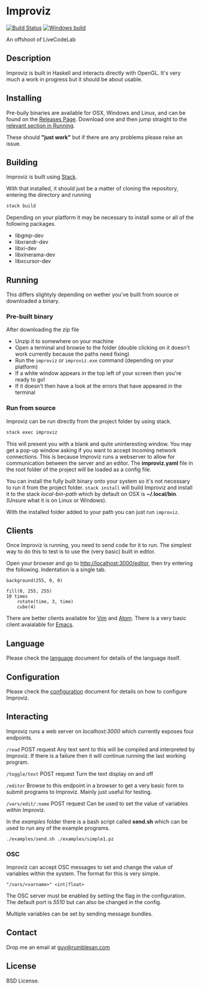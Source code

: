 # Improviz

[![Build Status](https://travis-ci.org/rumblesan/improviz.svg?branch=master)](https://travis-ci.org/rumblesan/improviz)
[![Windows build](https://ci.appveyor.com/api/projects/status/sv8a7mosacfsng2l?svg=true)](https://ci.appveyor.com/project/rumblesan/improviz)

An offshoot of LiveCodeLab


## Description

Improviz is built in Haskell and interacts directly with OpenGL. It's very much a work in progress but it should be about usable.


## Installing

Pre-buily binaries are available for OSX, Windows and Linux, and can be found on the [Releases Page](https://github.com/rumblesan/improviz/releases). Download one and then jump straight to the [relevant section in Running](#pre-built-binary).

These should **"just work"** but if there are any problems please raise an issue.


## Building

Improviz is built using [Stack](https://docs.haskellstack.org/en/stable/README/).

With that installed, it should just be a matter of cloning the repository, entering the directory and running

```bash
stack build
```

Depending on your platform it may be necessary to install some or all of the following packages.

* libgmp-dev
* libxrandr-dev
* libxi-dev
* libxinerama-dev
* libxcursor-dev


## Running

This differs slightyly depending on wether you've built from source or downloaded a binary.

### Pre-built binary

After downloading the zip file
* Unzip it to somewhere on your machine
* Open a terminal and browse to the folder (double clicking on it doesn't work currently because the paths need fixing)
* Run the `improviz` or `improviz.exe` command (depending on your platform)
* If a white window appears in the top left of your screen then you're ready to go!
* If it doesn't then have a look at the errors that have appeared in the terminal

### Run from source

Improviz can be run directly from the project folder by using stack.

```bash
stack exec improviz
```

This will present you with a blank and quite uninteresting window. You may get a pop-up window asking if you want to accept incoming network connections. This is because Improviz runs a webserver to allow for communication between the server and an editor. The **improviz.yaml** file in the root folder of the project will be loaded as a config file.

You can install the fully built binary onto your system so it's not necessary to run it from the project folder. `stack install` will build Improviz and install it to the stack _local-bin-path_ which by default on OSX is **~/.local/bin**. (Unsure what it is on Linux or Windows).

With the installed folder added to your path you can just run `improviz`.


## Clients

Once Improviz is running, you need to send code for it to run. The simplest way to do this to test is to use the (very basic) built in editor.

Open your browser and go to [http://localhost:3000/editor](http://localhost:3000/editor), then try entering the following. Indentation is a single tab.

```
background(255, 0, 0)

fill(0, 255, 255)
10 times
	rotate(time, 3, time)
	cube(4)
```

There are better clients available for [Vim](https://github.com/rumblesan/improviz-vim) and [Atom](https://github.com/rumblesan/improviz-atom).
There is a very basic client avaialable for [Emacs](https://github.com/rumblesan/improviz/tree/master/editor/emacs).


## Language

Please check the [language](docs/language.md) document for details of the language itself.


## Configuration

Please check the [configuration](docs/configuration.md) document for details on how to configure Improviz.


## Interacting

Improviz runs a web server on *localhost:3000* which currently exposes four endpoints.

`/read`
POST request
Any text sent to this will be compiled and interpreted by Improviz. If there is a failure then it will continue running the last working program.

`/toggle/text`
POST request
Turn the text display on and off

`/editor`
Browse to this endpoint in a browser to get a very basic form to submit programs to Improviz. Mainly just useful for testing.

`/vars/edit/:name`
POST request
Can be used to set the value of variables within Improviz.

In the *examples* folder there is a bash script called **send.sh** which can be used to run any of the example programs.

`./examples/send.sh ./examples/simple1.pz`


### OSC

Improviz can accept OSC messages to set and change the value of variables within the system. The format for this is very simple.

`"/vars/<varname>" <int|float>`

The OSC server must be enabled by setting the flag in the configuration. The default port is *5510* but can also be changed in the config.

Multiple variables can be set by sending message bundles.


## Contact

Drop me an email at guy@rumblesan.com


## License

BSD License.


